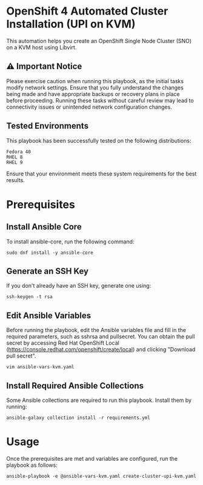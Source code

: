 # OpenShift 4 Automated Cluster Installation (UPI on KVM)

This automation helps you create an OpenShift Single Node Cluster (SNO) on a KVM host using Libvirt.

## ⚠️ Important Notice

Please exercise caution when running this playbook, as the initial tasks modify network settings. Ensure that you fully understand the changes being made and have appropriate backups or recovery plans in place before proceeding. Running these tasks without careful review may lead to connectivity issues or unintended network configuration changes.

## Tested Environments

This playbook has been successfully tested on the following distributions:

    Fedora 40
    RHEL 8
    RHEL 9

Ensure that your environment meets these system requirements for the best results.

# Prerequisites

## Install Ansible Core

To install ansible-core, run the following command:

```
sudo dnf install -y ansible-core
```


## Generate an SSH Key

If you don't already have an SSH key, generate one using:

```
ssh-keygen -t rsa
```

## Edit Ansible Variables

Before running the playbook, edit the Ansible variables file and fill in the required parameters, such as sshrsa and pullsecret. You can obtain the pull secret by accessing Red Hat OpenShift Local (https://console.redhat.com/openshift/create/local) and clicking "Download pull secret".

```
vim ansible-vars-kvm.yaml
```

## Install Required Ansible Collections

Some Ansible collections are required to run this playbook. Install them by running:

```
ansible-galaxy collection install -r requirements.yml
```

# Usage

Once the prerequisites are met and variables are configured, run the playbook as follows:

```
ansible-playbook -e @ansible-vars-kvm.yaml create-cluster-upi-kvm.yaml
```

